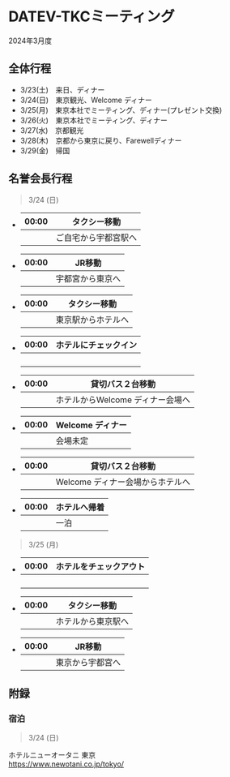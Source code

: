 # DATEV-TKCミーティング  

2024年3月度

## 全体行程

- 3/23(土)　来日、ディナー
- 3/24(日)　東京観光、Welcome ディナー
- 3/25(月)　東京本社でミーティング、ディナー(プレゼント交換)
- 3/26(火)　東京本社でミーティング、ディナー
- 3/27(水)　京都観光
- 3/28(木)　京都から東京に戻り、Farewellディナー
- 3/29(金)　帰国

## 名誉会長行程

> 3/24 (日)

- |00:00|タクシー移動|
  |--:|--|
  ||ご自宅から宇都宮駅へ|

- |00:00|JR移動|
  |--:|--|
  ||宇都宮から東京へ|

- |00:00|タクシー移動|
  |--:|--|
  ||東京駅からホテルへ|

- |00:00|ホテルにチェックイン|
  |--:|--|
  ||<br>|

- |00:00|貸切バス２台移動|
  |--:|--|
  ||ホテルからWelcome ディナー会場へ|

- |00:00|Welcome ディナー|
  |--:|--|
  ||会場未定|

- |00:00|貸切バス２台移動|
  |--:|--|
  ||Welcome ディナー会場からホテルへ|

- |00:00|ホテルへ帰着|
  |--:|--|
  ||一泊|

> 3/25 (月)

- |00:00|ホテルをチェックアウト|
  |--:|--|
  ||<br>|

- |00:00|タクシー移動|
  |--:|--|
  ||ホテルから東京駅へ|

- |00:00|JR移動|
  |--:|--|
  ||東京から宇都宮へ|

## 附録

### 宿泊

> 3/24 (日)

ホテルニューオータニ 東京  
https://www.newotani.co.jp/tokyo/
